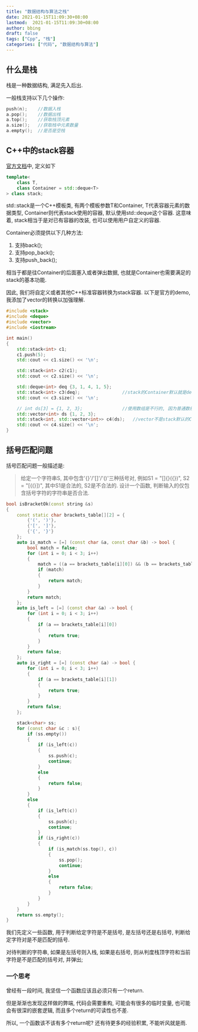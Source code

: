 ```yaml
---
title: "数据结构与算法之栈"
date: 2021-01-15T11:09:30+08:00
lastmod:  2021-01-15T11:09:30+08:00
author: bbing
draft: false
tags: ["Cpp", "栈"]
categories: ["代码", "数据结构与算法"]
---
```


## 什么是栈

栈是一种数据结构, 满足先入后出.

一般栈支持以下几个操作:

```C++
push(n);    //数据入栈
a.pop();    //数据出栈
a.top();    //获取栈顶元素
a.size();   //获取栈中元素数量
a.empty();  //是否是空栈
```

## C++中的stack容器

[官方文档](https://en.cppreference.com/w/cpp/container/stack)中, 定义如下

```C++
template<
    class T,
    class Container = std::deque<T>
> class stack;
```

std::stack是一个C++模板类, 有两个模板参数T和Container, T代表容器元素的数据类型, Container则代表stack使用的容器, 默认使用std::deque这个容器. 这意味着, stack相当于是对已有容器的改装, 也可以使用用户自定义的容器.

Container必须提供以下几种方法:

1. 支持back();
2. 支持pop_back();
3. 支持push_back();

相当于都是往Container的后面塞入或者弹出数据, 也就是Container也需要满足的stack的基本功能.

因此, 我们将自定义或者其他C++标准容器转换为stack容器. 以下是官方的demo, 我添加了vector的转换以加强理解.

```C++
#include <stack>
#include <deque>
#include <vector>
#include <iostream>

int main()
{
    std::stack<int> c1;
    c1.push(5);
    std::cout << c1.size() << '\n';

    std::stack<int> c2(c1);
    std::cout << c2.size() << '\n';

    std::deque<int> deq {3, 1, 4, 1, 5};
    std::stack<int> c3(deq);                //stack的Container默认就是deque, 所以无需再次声明
    std::cout << c3.size() << '\n';

    // int ds[3] = {1, 2, 3};               //使用数组是不行的, 因为普通数组没有实现Container要求的操作
    std::vector<int> ds {1, 2, 3};
    std::stack<int, std::vector<int>> c4(ds);   //vector不是stack默认的Container类型, 所以需要声明
    std::cout << c4.size() << '\n';
}
```

## 括号匹配问题

括号匹配问题一般描述是:

> 给定一个字符串S, 其中包含'{}'/'[]'/'()'三种括号对, 例如S1 = "[]{}({})", S2 = "[{(}])", 其中S1是合法的, S2是不合法的. 设计一个函数, 判断输入的仅包含括号字符的字符串是否合法.

```C++
bool isBracketOk(const string &s)
{
    const static char brackets_table[][2] = {
        {'(', ')'},
        {'[', ']'},
        {'{', '}'}
    };
    auto is_match = [=] (const char &a, const char &b) -> bool {
        bool match = false;
        for (int i = 0; i < 3; i++)
        {
            match = ((a == brackets_table[i][0]) && (b == brackets_table[i][1]));
            if (match)
            {
                return match;
            }
        }
        return match;
    };
    auto is_left = [=] (const char &a) -> bool {
        for (int i = 0; i < 3; i++)
        {
            if (a == brackets_table[i][0])
            {
                return true;
            }
        }
        return false;
    };
    auto is_right = [=] (const char &a) -> bool {
        for (int i = 0; i < 3; i++)
        {
            if (a == brackets_table[i][1])
            {
                return true;
            }
        }
        return false;
    };

    stack<char> ss;
    for (const char &c : s){
        if (ss.empty())
        {
            if (is_left(c))
            {
                ss.push(c);
                continue;
            }
            else
            {
                return false;
            }
        }
        else
        {
            if (is_left(c))
            {
                ss.push(c);
                continue;
            }
            if (is_right(c))
            {
                if (is_match(ss.top(), c))
                {
                    ss.pop();
                    continue;
                }
                else
                {
                    return false;
                }
            }
        }
    }
    return ss.empty();
}
```

我们先定义一些函数, 用于判断给定字符是不是括号, 是左括号还是右括号, 判断给定字符对是不是匹配的括号.

对待判断的字符串, 如果是左括号则入栈, 如果是右括号, 则从判度栈顶字符和当前字符是不是匹配的括号对, 并弹出;

### 一个思考

曾经有一段时间, 我坚信一个函数应该且必须只有一个return.

但是渐渐也发现这样做的弊端, 代码会需要重构, 可能会有很多的临时变量, 也可能会有很深的嵌套逻辑, 而且多个return的可读性也不差.

所以, 一个函数该不该有多个return呢? 还有待更多的经验积累, 不能听风就是雨.